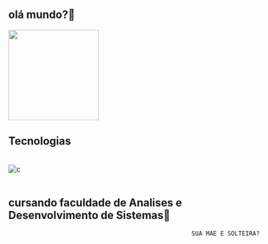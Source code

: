## olá mundo?🦄

<div>
<img height="180em" src="https://github-readme-stats.vercel.app/api?username=SEMPAI&show_icons=true&theme=dracula&include_all_commits=true&count_private=true"/>

## Tecnologias 

<div style="display: inline_block"><br/>
<img align="center"alt="c" src="https://img.shields.io/badge/C-00599C?style=for-the-badge&logo=c&logoColor=white"/>
</div></br/>

##           cursando faculdade de Analises e Desenvolvimento de Sistemas👾


                                                       SUA MAE E SOLTEIRA?
